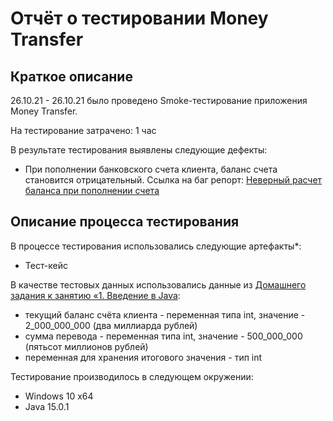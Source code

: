 # Отчёт о тестировании Money Transfer

## Краткое описание

26.10.21 - 26.10.21 было проведено Smoke-тестирование приложения Money Transfer.

На тестирование затрачено: 1 час

В результате тестирования выявлены следующие дефекты:
* При пополнении банковского счета клиента, баланс счета становится отрицательный. Ссылка на баг репорт: [Неверный расчет баланса при пополнении счета](https://github.com/AlekseyAlekseev/QA_MoneyTransfer/issues/1)

## Описание процесса тестирования

В процессе тестирования использовались следующие артефакты*:
* Тест-кейс

В качестве тестовых данных использовались данные из [Домашнего задания к занятию «1. Введение в Java](https://github.com/netology-code/javaqa-homeworks/blob/master/intro/MERGED.md):
* текущий баланс счёта клиента - переменная типа int, значение - 2_000_000_000 (два миллиарда рублей)
* сумма перевода - переменная типа int, значение - 500_000_000 (пятьсот миллионов рублей)
* переменная для хранения итогового значения - тип int

Тестирование производилось в следующем окружении:
* Windows 10 x64
* Java 15.0.1